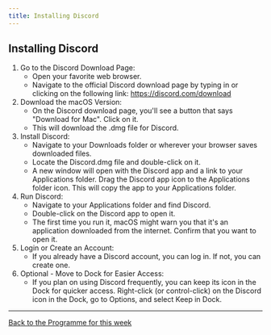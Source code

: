 ```yaml
---
title: Installing Discord
---
```


## Installing Discord
1. Go to the Discord Download Page:
	* Open your favorite web browser.
	* Navigate to the official Discord download page by typing in or clicking on the following link: https://discord.com/download
2. Download the macOS Version:
	* On the Discord download page, you'll see a button that says "Download for Mac". Click on it.
	* This will download the .dmg file for Discord.
3. Install Discord:
	* Navigate to your Downloads folder or wherever your browser saves downloaded files.
	* Locate the Discord.dmg file and double-click on it.
	* A new window will open with the Discord app and a link to your Applications folder. Drag the Discord app icon to the Applications folder icon. This will copy the app to your Applications folder.
4. Run Discord:
	* Navigate to your Applications folder and find Discord.
	* Double-click on the Discord app to open it.
	* The first time you run it, macOS might warn you that it's an application downloaded from the internet. Confirm that you want to open it.
5. Login or Create an Account:
	* If you already have a Discord account, you can log in. If not, you can create one.
6. Optional - Move to Dock for Easier Access:
	* If you plan on using Discord frequently, you can keep its icon in the Dock for quicker access. Right-click (or control-click) on the Discord icon in the Dock, go to Options, and select Keep in Dock.

---

[Back to the Programme for this week](week_1__programme.md)
